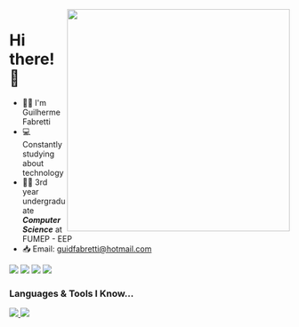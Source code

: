 <img align="right" width="400" height="400" src="https://media.giphy.com/media/IThjAlJnD9WNO/giphy.gif">

# Hi there! 👋

- :raising_hand_man: I'm Guilherme Fabretti 
- 💻 Constantly studying about technology
- 👨‍🎓 3rd year undergraduate ***Computer Science*** at FUMEP - EEP
- 📥 Email: guidfabretti@hotmail.com

 <p align="left">
    <a href="https://api.whatsapp.com/send?phone=5519999684545" target="_blank"><img src="https://img.shields.io/badge/WhatsApp-25D366?style=for-the-badge&logo=whatsapp&logoColor=white" target="_blank"></a> 
    <a href="https://instagram.com/guifabretti_" target="_blank"><img src="https://img.shields.io/badge/-Instagram-%23E4405F?style=for-the-badge&logo=instagram&logoColor=white" target="_blank"></a>
    <a href = "mailto:guifabretti@hotmail.com"><img src="https://img.shields.io/badge/Microsoft_Outlook-0078D4?style=for-the-badge&logo=microsoft-outlook&logoColor=white" target="_blank"></a>
  <a href="https://www.linkedin.com/in/guilhermefabretti/" target="_blank"><img src="https://img.shields.io/badge/-LinkedIn-%230077B5?style=for-the-badge&logo=linkedin&logoColor=white" target="_blank"></a>   

  <h3>Languages & Tools I Know...</h3>

<p align="left">
  <a href="https://skillicons.dev">
    <img src="https://skillicons.dev/icons?i=html,css,sass,js,react,nodejs,c,cpp" />
    <img src="https://skillicons.dev/icons?i=mysql,php,wordpress,python,flask,arduino,git,figma" />
  </a>
</p>
